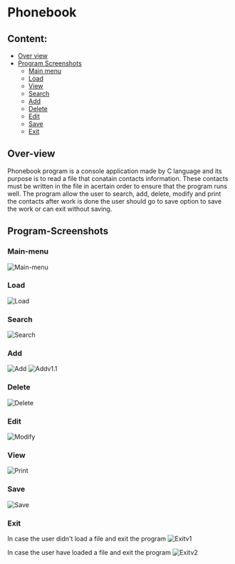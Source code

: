 # Phonebook

## Content:
- [Over view](#Over-view)
- [Program Screenshots](#Program-Screenshots)
  - [Main menu](#Main-menu)
  - [Load](#Load)
  - [View](#View)
  - [Search](#Search)
  - [Add](#Add)
  - [Delete](#Delete)
  - [Edit](#Modify)
  - [Save](#Save)
  - [Exit](#Exit)


## Over-view
 Phonebook program is a console application made by C language and its purpose is to read a file that conatain contacts information.
 These contacts must be written in the file in acertain order to ensure that the program runs well.
 The program allow the user to search, add, delete, modify and print the contacts after work is done 
 the user should go to save option to save the work or can exit without saving.


 ## Program-Screenshots

### Main-menu
<img src="https://github.com/Amr-abdelsamee/Phonebook/blob/main/src/screenshots/main%20menu.png" alt="Main-menu"/>

### Load
<img src="https://github.com/Amr-abdelsamee/Phonebook/blob/main/src/screenshots/load.png" alt="Load"/>

### Search
<img src="https://github.com/Amr-abdelsamee/Phonebook/blob/main/src/screenshots/search.png" alt="Search"/>

### Add
<img src="https://github.com/Amr-abdelsamee/Phonebook/blob/main/src/screenshots/add%201.png" alt="Add"/>

<img src="https://github.com/Amr-abdelsamee/Phonebook/blob/main/src/screenshots/add%201.1.png" alt="Addv1.1"/>

### Delete
<img src="https://github.com/Amr-abdelsamee/Phonebook/blob/main/src/screenshots/delete.png" alt="Delete"/>

### Edit
<img src="https://github.com/Amr-abdelsamee/Phonebook/blob/main/src/screenshots/edit.png" alt="Modify"/>

### View
<img src="https://github.com/Amr-abdelsamee/Phonebook/blob/main/src/screenshots/view.png" alt="Print"/>

### Save
<img src="https://github.com/Amr-abdelsamee/Phonebook/blob/main/src/screenshots/save.png" alt="Save"/>

### Exit
In case the user didn't load a file and exit the program
<img src="https://github.com/Amr-abdelsamee/Phonebook/blob/main/src/screenshots/exit%20v1.png" alt="Exitv1"/>


In case the user have loaded a file and exit the program
<img src="https://github.com/Amr-abdelsamee/Phonebook/blob/main/src/screenshots/exit%20v2.png" alt="Exitv2"/>
